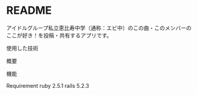 # README

アイドルグループ私立恵比寿中学（通称：エビ中）のこの曲・このメンバーの
ここが好き！を投稿・共有するアプリです。

使用した技術

概要

機能

Requirement
ruby 2.5.1
rails 5.2.3
